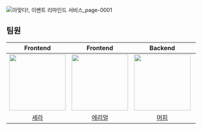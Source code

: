 ![아맞다!, 이벤트 리마인드 서비스_page-0001](https://github.com/user-attachments/assets/2d1dbc2a-b557-4153-bed2-00a70fb79ebc)

## 팀원
| Frontend | Frontend | Backend | Backend | Backend | Backend |
| :-: | :-: | :-: | :-: | :-: | :-: |
| <img src="https://avatars.githubusercontent.com/u/108217858?v=4" width="150"> | <img src="https://avatars.githubusercontent.com/u/91647696?v=4" width="150"> | <img src="https://avatars.githubusercontent.com/u/118044367?v=4" width="150"> | <img src="https://avatars.githubusercontent.com/u/62169861?v=4" width="150"> | <img src="https://avatars.githubusercontent.com/u/60121346?v=4" width="150"> | <img src="https://avatars.githubusercontent.com/u/126929413?v=4" width="150"> |
| [세라](https://github.com/keemsebin) | [에리얼](https://github.com/yeji0214) | [머피](https://github.com/joon6093) | [서프](https://github.com/abc5259) | [투다](https://github.com/praisebak) | [가이온](https://github.com/jumdo12) |

